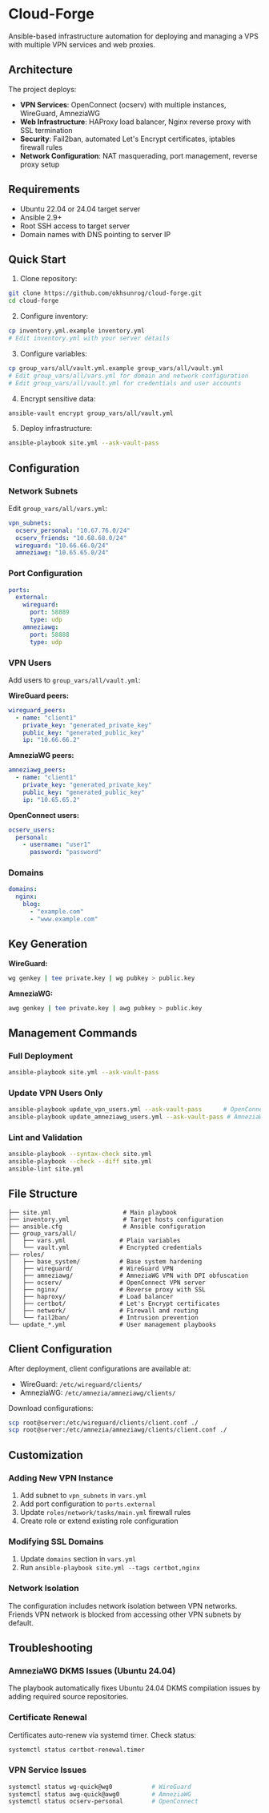# Cloud-Forge

Ansible-based infrastructure automation for deploying and managing a VPS with multiple VPN services and web proxies.

## Architecture

The project deploys:
- **VPN Services**: OpenConnect (ocserv) with multiple instances, WireGuard, AmneziaWG
- **Web Infrastructure**: HAProxy load balancer, Nginx reverse proxy with SSL termination
- **Security**: Fail2ban, automated Let's Encrypt certificates, iptables firewall rules
- **Network Configuration**: NAT masquerading, port management, reverse proxy setup

## Requirements

- Ubuntu 22.04 or 24.04 target server
- Ansible 2.9+
- Root SSH access to target server
- Domain names with DNS pointing to server IP

## Quick Start

1. Clone repository:
```bash
git clone https://github.com/okhsunrog/cloud-forge.git
cd cloud-forge
```

2. Configure inventory:
```bash
cp inventory.yml.example inventory.yml
# Edit inventory.yml with your server details
```

3. Configure variables:
```bash
cp group_vars/all/vault.yml.example group_vars/all/vault.yml
# Edit group_vars/all/vars.yml for domain and network configuration
# Edit group_vars/all/vault.yml for credentials and user accounts
```

4. Encrypt sensitive data:
```bash
ansible-vault encrypt group_vars/all/vault.yml
```

5. Deploy infrastructure:
```bash
ansible-playbook site.yml --ask-vault-pass
```

## Configuration

### Network Subnets
Edit `group_vars/all/vars.yml`:
```yaml
vpn_subnets:
  ocserv_personal: "10.67.76.0/24"
  ocserv_friends: "10.68.68.0/24"
  wireguard: "10.66.66.0/24"
  amneziawg: "10.65.65.0/24"
```

### Port Configuration
```yaml
ports:
  external:
    wireguard:
      port: 58889
      type: udp
    amneziawg:
      port: 58888
      type: udp
```

### VPN Users
Add users to `group_vars/all/vault.yml`:

**WireGuard peers:**
```yaml
wireguard_peers:
  - name: "client1"
    private_key: "generated_private_key"
    public_key: "generated_public_key"
    ip: "10.66.66.2"
```

**AmneziaWG peers:**
```yaml
amneziawg_peers:
  - name: "client1"
    private_key: "generated_private_key"
    public_key: "generated_public_key"
    ip: "10.65.65.2"
```

**OpenConnect users:**
```yaml
ocserv_users:
  personal:
    - username: "user1"
      password: "password"
```

### Domains
```yaml
domains:
  nginx:
    blog:
      - "example.com"
      - "www.example.com"
```

## Key Generation

**WireGuard:**
```bash
wg genkey | tee private.key | wg pubkey > public.key
```

**AmneziaWG:**
```bash
awg genkey | tee private.key | awg pubkey > public.key
```

## Management Commands

### Full Deployment
```bash
ansible-playbook site.yml --ask-vault-pass
```

### Update VPN Users Only
```bash
ansible-playbook update_vpn_users.yml --ask-vault-pass      # OpenConnect
ansible-playbook update_amneziawg_users.yml --ask-vault-pass # AmneziaWG
```

### Lint and Validation
```bash
ansible-playbook --syntax-check site.yml
ansible-playbook --check --diff site.yml
ansible-lint site.yml
```

## File Structure

```
├── site.yml                    # Main playbook
├── inventory.yml               # Target hosts configuration
├── ansible.cfg                 # Ansible configuration
├── group_vars/all/
│   ├── vars.yml               # Plain variables
│   └── vault.yml              # Encrypted credentials
├── roles/
│   ├── base_system/           # Base system hardening
│   ├── wireguard/             # WireGuard VPN
│   ├── amneziawg/             # AmneziaWG VPN with DPI obfuscation
│   ├── ocserv/                # OpenConnect VPN server
│   ├── nginx/                 # Reverse proxy with SSL
│   ├── haproxy/               # Load balancer
│   ├── certbot/               # Let's Encrypt certificates
│   ├── network/               # Firewall and routing
│   └── fail2ban/              # Intrusion prevention
└── update_*.yml               # User management playbooks
```

## Client Configuration

After deployment, client configurations are available at:
- WireGuard: `/etc/wireguard/clients/`
- AmneziaWG: `/etc/amnezia/amneziawg/clients/`

Download configurations:
```bash
scp root@server:/etc/wireguard/clients/client.conf ./
scp root@server:/etc/amnezia/amneziawg/clients/client.conf ./
```

## Customization

### Adding New VPN Instance
1. Add subnet to `vpn_subnets` in `vars.yml`
2. Add port configuration to `ports.external`
3. Update `roles/network/tasks/main.yml` firewall rules
4. Create role or extend existing role configuration

### Modifying SSL Domains
1. Update `domains` section in `vars.yml`
2. Run `ansible-playbook site.yml --tags certbot,nginx`

### Network Isolation
The configuration includes network isolation between VPN networks. Friends VPN network is blocked from accessing other VPN subnets by default.

## Troubleshooting

### AmneziaWG DKMS Issues (Ubuntu 24.04)
The playbook automatically fixes Ubuntu 24.04 DKMS compilation issues by adding required source repositories.

### Certificate Renewal
Certificates auto-renew via systemd timer. Check status:
```bash
systemctl status certbot-renewal.timer
```

### VPN Service Issues
```bash
systemctl status wg-quick@wg0           # WireGuard
systemctl status awg-quick@awg0         # AmneziaWG  
systemctl status ocserv-personal        # OpenConnect
```